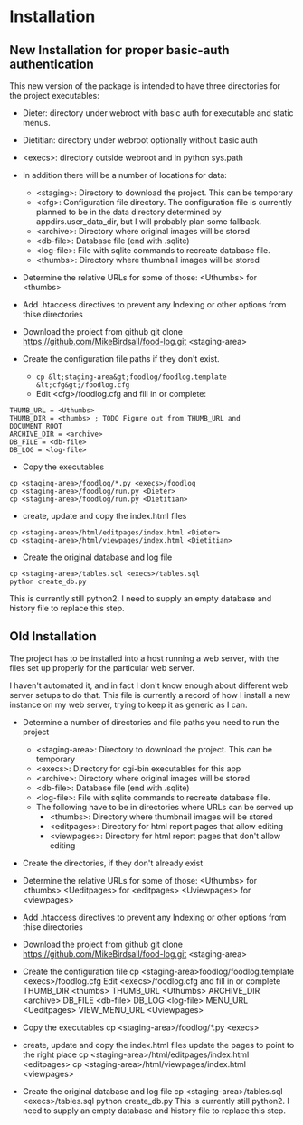 # Installation

## New Installation for proper basic-auth authentication

This new version of the package is intended to have three directories for the
project executables:
* Dieter:    directory under webroot with basic auth for executable and static menus.  
* Dietitian: directory under webroot optionally without basic auth
* &lt;execs&gt;:   directory outside webroot and in python sys.path 


* In addition there will be a number of locations for data:
  - &lt;staging&gt;:  Directory to download the project. This can be temporary
  - &lt;cfg&gt;:      Configuration file directory.  The configuration file is
                currently planned to be in the data directory determined by
                appdirs.user_data_dir, but I will probably plan some fallback.
  - &lt;archive&gt;:  Directory where original images will be stored
  - &lt;db-file&gt;:  Database file (end with .sqlite)
  - &lt;log-file&gt;: File with sqlite commands to recreate database file.
  - &lt;thumbs&gt;:       Directory where thumbnail images will be stored

* Determine the relative URLs for some of those:
  &lt;Uthumbs&gt; for &lt;thumbs&gt;

* Add .htaccess directives to prevent any Indexing or other options from thise directories

* Download the project from github
  git clone https://github.com/MikeBirdsall/food-log.git &lt;staging-area&gt;

* Create the configuration file paths if they don't exist.
  - `cp &lt;staging-area&gt;foodlog/foodlog.template &lt;cfg&gt;/foodlog.cfg`
  - Edit &lt;cfg&gt;/foodlog.cfg and fill in or complete:

```
THUMB_URL = <Uthumbs>
THUMB_DIR = <thumbs> ; TODO Figure out from THUMB_URL and DOCUMENT_ROOT
ARCHIVE_DIR = <archive>
DB_FILE = <db-file>
DB_LOG = <log-file>
```

  
* Copy the executables 
```
cp <staging-area>/foodlog/*.py <execs>/foodlog
cp <staging-area>/foodlog/run.py <Dieter>
cp <staging-area>/foodlog/run.py <Dietitian>
```
  
* create, update and copy the index.html files

```
cp <staging-area>/html/editpages/index.html <Dieter>
cp <staging-area>/html/viewpages/index.html <Dietitian>
```

* Create the original database and log file

```
cp <staging-area>/tables.sql <execs>/tables.sql
python create_db.py
```
   This is currently still python2.
   I need to supply an empty database and history file to replace this step.

## Old Installation

The project has to be installed into a host running a web server, with the
files set up properly for the particular web server.

I haven't automated it, and in fact I don't know enough about different web
server setups to do that. This file is currently a record of how I install
a new instance on my web server, trying to keep it as generic as I can.

* Determine a number of directories and file paths you need to run the project
  - &lt;staging-area&gt;: Directory to download the project. This can be temporary
  - &lt;execs&gt;:        Directory for cgi-bin executables for this app
  - &lt;archive&gt;:      Directory where original images will be stored
  - &lt;db-file&gt;:      Database file (end with .sqlite)
  - &lt;log-file&gt;:     File with sqlite commands to recreate database file.
  - The following have to be in directories where URLs can be served up
      + &lt;thumbs&gt;:       Directory where thumbnail images will be stored
      + &lt;editpages&gt;:    Directory for html report pages that allow editing
      + &lt;viewpages&gt;:    Directory for html report pages that don't allow editing

* Create the directories, if they don't already exist

* Determine the relative URLs for some of those:
  &lt;Uthumbs&gt; for &lt;thumbs&gt;
  &lt;Ueditpages&gt; for &lt;editpages&gt;
  &lt;Uviewpages&gt; for &lt;viewpages&gt;

* Add .htaccess directives to prevent any Indexing or other options from thise directories
  
* Download the project from github
  git clone https://github.com/MikeBirdsall/food-log.git &lt;staging-area&gt;

* Create the configuration file
  cp &lt;staging-area&gt;foodlog/foodlog.template &lt;execs&gt;/foodlog.cfg
  Edit &lt;execs&gt;/foodlog.cfg and fill in or complete
  THUMB_DIR &lt;thumbs&gt;
  THUMB_URL &lt;Uthumbs&gt;
  ARCHIVE_DIR &lt;archive&gt;
  DB_FILE &lt;db-file&gt;
  DB_LOG &lt;log-file&gt;
  MENU_URL &lt;Ueditpages&gt;
  VIEW_MENU_URL &lt;Uviewpages&gt;
  
* Copy the executables 
  cp &lt;staging-area&gt;/foodlog/*.py &lt;execs&gt;
  
* create, update and copy the index.html files
  update the pages to point to the right place
  cp &lt;staging-area&gt;/html/editpages/index.html &lt;editpages&gt;
  cp &lt;staging-area&gt;/html/viewpages/index.html &lt;viewpages&gt;

* Create the original database and log file
  cp &lt;staging-area&gt;/tables.sql &lt;execs&gt;/tables.sql
  python create_db.py
   This is currently still python2.
   I need to supply an empty database and history file to replace this step.


